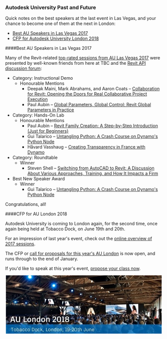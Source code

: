 <head>
<meta http-equiv="Content-Type" content="text/html; charset=utf-8">
<link rel="stylesheet" type="text/css" href="bc.css">
<!--
<script src="run_prettify.js" type="text/javascript"></script>
<script src="https://google-code-prettify.googlecode.com/svn/loader/run_prettify.js" type="text/javascript"></script>
-->
<script src="https://cdn.rawgit.com/google/code-prettify/master/loader/run_prettify.js" type="text/javascript"></script>
</head>

<!---


 #RevitAPI @AutodeskRevit #bim #dynamobim @AutodeskForge #ForgeDevCon #AULONDON

Quick notes on the best speakers at the last event in Las Vegas, and your chance to become one of them at the next in London
&ndash; Best AU Speakers in Las Vegas 2017 
&ndash; CFP for Autodesk University London 2018...

--->

### Autodesk University Past and Future

Quick notes on the best speakers at the last event in Las Vegas, and your chance to become one of them at the next in London:

- [Best AU Speakers in Las Vegas 2017](#2) 
- [CFP for Autodesk University London 2018](#3) 

####<a name="2"></a>Best AU Speakers in Las Vegas 2017

Many of the Revit-related 
[top-rated sessions from AU Las Vegas 2017](http://blogs.autodesk.com/autodesk-university/top-rated-sessions-2017) were
presented by well-known friends from here at TBC and
the [Revit API discussion forum](http://forums.autodesk.com/t5/revit-api-forum/bd-p/160):

- Category: Instructional Demo
    - Honourable Mentions
        - Deepak Maini, Mark Abrahams, and Aaron Coats &ndash; [Collaboration for Revit: Opening the Doors for Real Collaborative Project Execution](http://au.autodesk.com/au-online/classes-on-demand/class-catalog/classes/year-2017/collaboration-for-revit/as119047)
        - Paul Aubin &ndash; [Global Parameters, Global Control: Revit Global Parameters in Practice](http://au.autodesk.com/au-online/classes-on-demand/class-catalog/classes/year-2017/revit/as121828)
- Category: Hands-On Lab
    - Honourable Mentions
        - Paul Aubin &ndash; [Revit Family Creation: A Step-by-Step Introduction (Just for Beginners)](http://au.autodesk.com/au-online/classes-on-demand/class-catalog/classes/year-2017/revit/as121825-l)
        - Gui Talarico &ndash; [Untangling Python: A Crash Course on Dynamo's Python Node](http://au.autodesk.com/au-online/classes-on-demand/class-catalog/classes/year-2017/dynamo-studio/as124816-l#chapter=0)
        - Håvard Vasshaug &ndash; [Creating Transparency in France with Dynamo](http://au.autodesk.com/au-online/classes-on-demand/class-catalog/classes/year-2017/revit/as126493-l)
- Category: Roundtable
    - Winner
        - Steven Shell &ndash; [Switching from AutoCAD to Revit: A Discussion About Various Approaches, Training, and How It Impacts a Firm](http://au.autodesk.com/au-online/classes-on-demand/class-catalog/classes/year-2017/revit/as122756-r)
- Best New Speaker Award
    - Winner
        - Gui Talarico &ndash; [Untangling Python: A Crash Course on Dynamo's Python Node](http://au.autodesk.com/au-online/classes-on-demand/class-catalog/classes/year-2017/dynamo-studio/as124816-l#chapter=0)

Congratulations, all!


####<a name="3"></a>CFP for AU London 2018

Autodesk University is coming to London again, for the second time, once again being held at Tobacco Dock, on June 19th and 20th.

For an impression of last year's event, check out 
the [online overview of 2017 sessions](http://au.autodesk.com/au-online/classes-on-demand/search?full-text=AU+London&year=2017&conference=London).

The CFP or [call for proposals for this year's AU London](https://aulondon2018.dryfta.com) is now open, and runs through to the end of January.

If you'd like to speak at this year's event, [propose your class now](https://aulondon2018.dryfta.com/en/abstract-submission).

<center>
<img src="img/2018_au_london.jpg" alt="AU London 2018" width="500"/>
</center>


